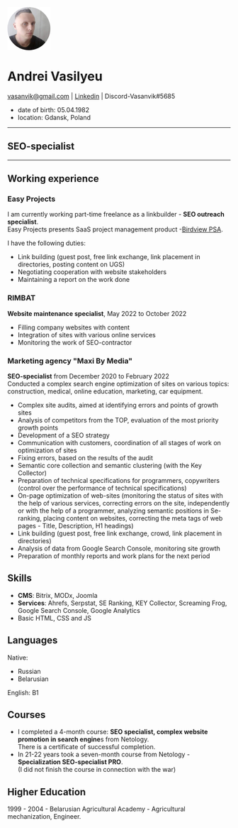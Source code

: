 ![Vasanvik](image/Vasanvik.jpg)
# Andrei Vasilyeu
vasanvik@gmail.com | [Linkedin](https://www.linkedin.com/in/andrei-vasilyev/) | Discord-Vasanvik#5685  
* date of birth: 05.04.1982
* location: Gdansk, Poland

_____________
## SEO-specialist
_____________
<h2>Working experience</h2>
<h3>Easy Projects</h3>   
 <p>I am currently working part-time freelance as a linkbuilder - <b>SEO outreach specialist</b>.<br>
 Easy Projects presents SaaS project management product -<a href="https://birdviewpsa.com/">Birdview PSA</a>.</p>
 <p>I have the following duties:</p>
 <ul>
 <li>Link building (guest post, free link exchange, link placement in directories, posting content on UGS)</li>
 <li>Negotiating cooperation with website stakeholders</li>
 <li>Maintaining a report on the work done</li>
</ul>
<h3>RIMBAT</h3>
 <p><b>Website maintenance specialist</b>, May 2022 to October 2022</p> 
 <ul>
 <li>Filling company websites with content</li>
 <li>Integration of sites with various online services</li>
 <li>Monitoring the work of SEO-contractor</li>
 </ul>
 <h3>Marketing agency "Maxi By Media"</h3>
 <p><b>SEO-specialist</b> from December 2020 to February 2022<br> 
 Conducted a complex search engine optimization of sites on various topics: construction, medical, online education, marketing, car equipment.</p>
 <ul>
 <li>Complex site audits, aimed at identifying errors and points of growth sites</li>
 <li>Analysis of competitors from the TOP, evaluation of the most priority growth points</li>
 <li>Development of a SEO strategy</li>
 <li>Communication with customers, coordination of all stages of work on optimization of sites</li>
 <li>Fixing errors, based on the results of the audit</li>
 <li>Semantic core collection and semantic clustering (with the Key Collector)</li>
 <li>Preparation of technical specifications for programmers, copywriters (control over the performance of technical specifications)</li>
 <li>On-page optimization of web-sites (monitoring the status of sites with the help of various services, correcting errors on the site, independently or with the help of a programmer, analyzing semantic positions in Se-ranking, placing content on websites, correcting the meta tags of web pages - Title, Description, H1         headings)</li>
 <li>Link building (guest post, free link exchange, crowd, link placement in directories)</li>
 <li>Analysis of data from Google Search Console, monitoring site growth</li>
 <li>Preparation of monthly reports and work plans for the next period</li>
 </ul>
 <h2>Skills</h2>
 <ul>
 <li><b>CMS</b>: Bitrix, MODx, Joomla</li>
 <li><b>Services</b>: Ahrefs, Serpstat, SE Ranking, KEY Collector, Screaming Frog, Google Search Console, Google Analytics</li>
 <li>Basic HTML, CSS and JS</li>
 </ul>
 <h2>Languages</h2>
 <p>Native:</p>
 <ul>
 <li>Russian</li>
 <li>Belarusian</li>
 </ul>
 <p>English: B1</p>
 <h2>Courses</h2>
 <ul>
 <li>I completed a 4-month course: <b>SEO specialist, complex website promotion in search engine</b>s from Netology.<br>
  There is a certificate of successful completion.</li>
  <li>In 21-22 years took a seven-month course from Netology - <b>Specialization SEO-specialist PRO</b>.<br>
   (I did not finish the course in connection with the war)</li>
 </ul>
 <h2>Higher Education</h2>
 <p>1999 - 2004 - Belarusian Agricultural Academy - Agricultural mechanization, Engineer.</p> 

